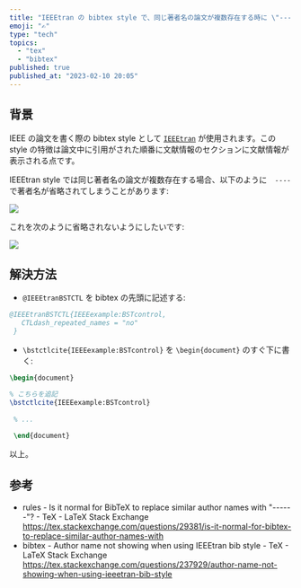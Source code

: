 ```yaml
---
title: "IEEEtran の bibtex style で、同じ著者名の論文が複数存在する時に \"----\" になってしまう問題の解決方法"
emoji: "✍️"
type: "tech"
topics:
  - "tex"
  - "bibtex"
published: true
published_at: "2023-02-10 20:05"
---
```


## 背景

IEEE の論文を書く際の bibtex style として [`IEEEtran`](http://www.michaelshell.org/tex/ieeetran/bibtex/) が使用されます。この style の特徴は論文中に引用がされた順番に文献情報のセクションに文献情報が表示される点です。

IEEEtran style では同じ著者名の論文が複数存在する場合、以下のように　`----` で著者名が省略されてしまうことがあります:

![](https://storage.googleapis.com/zenn-user-upload/49bf2f258336-20230210.png)

これを次のように省略されないようにしたいです:

![](https://storage.googleapis.com/zenn-user-upload/4d3c0c6f095d-20230210.png)

## 解決方法

- `@IEEEtranBSTCTL` を bibtex の先頭に記述する:

```bibtex:references.bib
@IEEEtranBSTCTL{IEEEexample:BSTcontrol,
   CTLdash_repeated_names = "no"
 }
```

- `\bstctlcite{IEEEexample:BSTcontrol}` を `\begin{document}` のすぐ下に書く:

```tex:main.tex
\begin{document}

% こちらを追記
\bstctlcite{IEEEexample:BSTcontrol}
 
 % ...
 
 \end{document}
```

以上。


## 参考

- rules - Is it normal for BibTeX to replace similar author names with "------"? - TeX - LaTeX Stack Exchange https://tex.stackexchange.com/questions/29381/is-it-normal-for-bibtex-to-replace-similar-author-names-with 
- bibtex - Author name not showing when using IEEEtran bib style - TeX - LaTeX Stack Exchange https://tex.stackexchange.com/questions/237929/author-name-not-showing-when-using-ieeetran-bib-style 